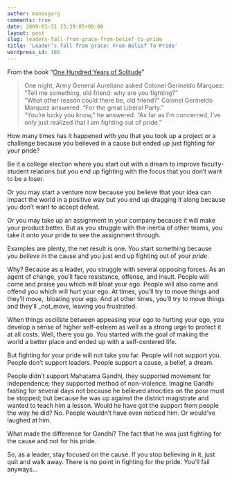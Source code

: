 ```yaml
---
author: manasgarg
comments: true
date: 2009-01-31 13:39:05+00:00
layout: post
slug: leaders-fall-from-grace-from-belief-to-pride
title: 'Leader’s fall from grace: From Belief To Pride'
wordpress_id: 188
---
```


From the book “[One Hundred Years of Solitude](http://replay.waybackmachine.org/20090309103129/http://books.google.co.in/books?id=UWtU5rH6BjkC)”


>One night, Army General Aureliano asked Colonel Gerineldo Marquez:  
“Tell me something, old friend: why are you fighting?”  
“What other reason could there be, old friend?” Colonel Gerineldo Marquez answered. “For the great Liberal Party.”  
“You’re lucky you know,” he answered. “As far as I’m concerned, I’ve only just realized that I am fighting out of pride.”

How many times has it happened with you that you took up a project or a challenge because you believed in a cause but ended up just fighting for your pride?

Be it a college election where you start out with a dream to improve faculty-student relations but you end up fighting with the focus that you don’t want to be a loser.

Or you may start a venture now because you believe that your idea can impact the world in a positive way but you end up dragging it along because you don’t want to accept defeat.

Or you may take up an assignment in your company because it will make your product better. But as you struggle with the inertia of other teams, you take it onto your pride to see the assignment through.

Examples are plenty, the net result is one. You start something because you _believe_ in the cause and you just end up fighting out of your _pride_.

Why? Because as a leader, you struggle with several opposing forces. As an agent of change, you’ll face resistance, offense, and insult. People will come and praise you which will bloat your ego. People will also come and offend you which will hurt your ego. At times, you’ll try to move things and they’ll move,  bloating your ego. And at other times, you’ll try to move things and they’ll _not_move, leaving you frustrated.

When things oscillate between appeasing your ego to hurting your ego, you develop a sense of higher self-esteem as well as a strong urge to protect it at all costs. Well, there you go. You started with the goal of making the world a better place and ended up with a self-centered life.

But fighting for your pride will not take you far. People will not support you. People don’t support leaders. People support a cause, a belief, a dream.

People didn’t support Mahatama Gandhi, they supported movement for independence; they supported method of non-violence. Imagine Gandhi fasting for several days not because he believed atrocities on the poor must be stopped; but because he was up against the district magistrate and wanted to teach him a lesson. Would he have got the support from people the way he did? No. People wouldn’t have even noticed him. Or would’ve laughed at him.

What made the difference for Gandhi? The fact that he was just fighting for the cause and not for his pride.

So, as a leader, stay focused on the cause. If you stop believing in it, just quit and walk away. There is no point in fighting for the pride. You’ll fail anyways…
